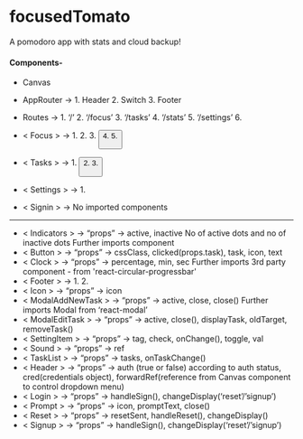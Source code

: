 # focusedTomato
A pomodoro app with stats and cloud backup!

#### Components-

* Canvas
* AppRouter -> 1. Header  2. Switch <PrivateRouter> 3. Footer
* Routes -> 1. ‘/’ <Signin> 2. ‘/focus’ <Focus>  3. ‘/tasks’ <Tasks>  4. ‘/stats’ <Stats> 5. ‘/settings’ <Settings>   6. <NotFoundPage>


* < Focus > -> 1. <Indicators> 2. <Clock>   3. <Button>  4. <TaskList> 5. <Sound>
* < Tasks > -> 1. <Button> 2. <ModalAddNewTask> 3. <ModalEditTask>
* < Settings > -> 1. <SettingItem>
* < Signin > -> No imported components
_________________________________________________________________________
* < Indicators > -> “props” -> active, inactive 
    No of active dots and no of inactive dots
    Further imports <Indicator> component
* < Button > -> “props” -> cssClass, clicked(props.task), task, icon, text
* < Clock > -> “props” -> percentage, min, sec
    Further imports 3rd party component - <CircularProgressbar> from 'react-circular-progressbar'
* < Footer > -> 1. <Link>  2.<Icon>
* < Icon > -> “props”  -> icon
* < ModalAddNewTask > -> “props” -> active, close, close()
    Further imports Modal from ‘react-modal’
* < ModalEditTask > -> “props” -> active, close(), displayTask, oldTarget, removeTask()
* < SettingItem > -> “props” -> tag, check, onChange(), toggle, val
* < Sound > -> “props” -> ref
* < TaskList > -> “props” -> tasks, onTaskChange()
* < Header > -> “props” -> auth (true or false) according to auth status, cred(credentials object),  forwardRef(reference from Canvas component to control dropdown menu)
* < Login > -> “props” -> handleSign(), changeDisplay(‘reset’/’signup’)
* < Prompt > -> “props” -> icon, promptText, close()
* < Reset > -> “props” -> resetSent, handleReset(), changeDisplay()
* < Signup > -> “props” -> handleSign(), changeDisplay(‘reset’/’signup’)
